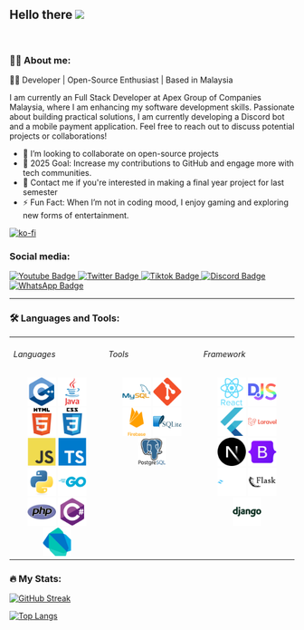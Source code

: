 ## Hello there <img src="https://media.giphy.com/media/hvRJCLFzcasrR4ia7z/giphy.gif" width="30px" />

<div id="profile-view" align="right">
  <img src="https://komarev.com/ghpvc/?username=H4zlq&style=flat-square&color=blue" alt=""/>
</div>

### :man_technologist: About me:

<div id="about-me">
    <p>
      👨‍💻 Developer | Open-Source Enthusiast | Based in Malaysia
    </p>
    <p>
      I am currently an Full Stack Developer at Apex Group of Companies Malaysia, where I am enhancing my software development skills. Passionate about building practical solutions, I am currently developing a Discord bot and a mobile payment application. Feel free to reach out to discuss potential projects or collaborations!
    </p>
  <ul>
    <li>👯 I’m looking to collaborate on open-source projects</li>
    <li>🥅 2025 Goal: Increase my contributions to GitHub and engage more with tech communities.</li>
    <li>🚀 Contact me if you're interested in making a final year project for last semester</li>
    <li>⚡ Fun Fact: When I’m not in coding mood, I enjoy gaming and exploring new forms of entertainment.</li>
  </ul>
</div>

  [![ko-fi](https://ko-fi.com/img/githubbutton_sm.svg)](https://ko-fi.com/nx_im)

### Social media:
<div id="social-media">
  <a href="https://www.youtube.com/channel/UCGDY-2kT5zYuyMPulAlW5aw">
    <img src="https://img.shields.io/badge/YouTube-red?style=for-the-badge&logo=youtube&logoColor=white" alt="Youtube Badge" />
  </a>
  <a href="https://twitter.com/h_4zlq">
    <img src="https://img.shields.io/badge/Twitter-black?style=for-the-badge&logo=x&logoColor=white" alt="Twitter Badge" />
  </a>
  <a href="https://www.tiktok.com/@nxim_dev">
    <img src="https://img.shields.io/badge/Tiktok-black?style=for-the-badge&logo=tiktok&logoColor=white"  alt="Tiktok Badge">
  </a>
  <a href="https://discord.com/users/217655947194007552">
    <img src="https://img.shields.io/badge/Discord-%235865F2?style=for-the-badge&logo=discord&logoColor=white" alt="Discord Badge">
  </a>
  <a href="https://wa.me/60195071820">
    <img src="https://img.shields.io/badge/Whatsapp-%23075E54?style=for-the-badge&logo=whatsapp&logoColor=white" alt="WhatsApp Badge">
  </a>
</div>

---

### :hammer_and_wrench: Languages and Tools:

<table id="language-and-tools">
  <tr>
    <td valign="top" width="25%">
      <!-- Languages -->
      <h6>Languages</h6>
      <div align="center">
        <a href="https://cplusplus.com/" target="_blank"><img src="https://raw.githubusercontent.com/devicons/devicon/master/icons/cplusplus/cplusplus-original.svg" title="C++" alt="C++" width="50" height="50" /></a>
        <a href="https://www.java.com/en/" target="_blank"><img src="https://raw.githubusercontent.com/devicons/devicon/master/icons/java/java-original-wordmark.svg" title="Java" alt="Java" width="50" height="50" /></a>
        <a href="https://developer.mozilla.org/en-US/docs/Web/HTML" target="_blank"><img src="https://raw.githubusercontent.com/devicons/devicon/master/icons/html5/html5-original-wordmark.svg" title="HTML5" alt="HTML" width="50" height="50" /></a>
        <a href="https://developer.mozilla.org/en-US/docs/Web/CSS" target="_blank"><img src="https://raw.githubusercontent.com/devicons/devicon/master/icons/css3/css3-original-wordmark.svg"  title="CSS3" alt="CSS" width="50" height="50" /></a>
        <a href="https://developer.mozilla.org/en-US/docs/Web/JavaScript" target="_blank"><img src="https://raw.githubusercontent.com/devicons/devicon/master/icons/javascript/javascript-original.svg" title="JavaScript" alt="JavaScript" width="50" height="50" /></a>
        <a href="https://www.typescriptlang.org/" target="_blank"><img src="https://raw.githubusercontent.com/devicons/devicon/master/icons/typescript/typescript-original.svg" title="TypeScript" alt="TypeScript" width="50" height="50" /></a>
        <a href="https://www.python.org/" target="_blank"><img src="https://raw.githubusercontent.com/devicons/devicon/master/icons/python/python-original.svg" title="Python" alt="Python" width="50" height="50" /></a>
        <a href="https://go.dev/" target="_blank"><img src="https://raw.githubusercontent.com/devicons/devicon/master/icons/go/go-original-wordmark.svg" title="Go" alt="Go" width="50" height="50" /></a>
        <a href="https://www.php.net/" target="_blank"><img src="https://raw.githubusercontent.com/devicons/devicon/master/icons/php/php-original.svg" title="PHP" alt="PHP" width="50" height="50" /></a>
        <a href="https://learn.microsoft.com/en-us/dotnet/csharp/" target="_blank"><img src="https://raw.githubusercontent.com/devicons/devicon/master/icons/csharp/csharp-original.svg" title="C#" alt="C#" width="50" height="50" /></a>
        <a href="https://dart.dev/" target="_blank"><img src="https://raw.githubusercontent.com/devicons/devicon/master/icons/dart/dart-original.svg" title="Dart" alt="Dart" width="50" height="50" /></a>
      </div>
    </td>
    <td valign="top" width="25%">
      <!-- Tools -->
      <h6>Tools</h6>
      <div align="center">
        <a href="https://www.mysql.com/" target="_blank"><img src="https://raw.githubusercontent.com/devicons/devicon/master/icons/mysql/mysql-original-wordmark.svg" title="MySQL"  alt="MySQL" width="50" height="50" /></a>
        <a href="https://git-scm.com/" target="_blank"><img src="https://raw.githubusercontent.com/devicons/devicon/master/icons/git/git-original.svg" title="Git" alt="Git" width="50" height="50" /></a>
        <a href="https://firebase.google.com/" target="_blank"><img src="https://raw.githubusercontent.com/devicons/devicon/master/icons/firebase/firebase-plain-wordmark.svg" title="Firebase" alt="Firebase" width="50" height="50" /></a>
        <a href="https://www.sqlite.org/index.html" target="_blank"><img src="https://raw.githubusercontent.com/devicons/devicon/master/icons/sqlite/sqlite-original-wordmark.svg" title="SQlite" alt="SQlite" width="50" height="50" /></a>
        <a href="https://www.postgresql.org/" target="_blank"><img src="https://raw.githubusercontent.com/devicons/devicon/master/icons/postgresql/postgresql-original-wordmark.svg" title="PostgreSQL" alt="PostgreSQL" width="50" height="50" /></a>
      </div>
    </td>
    <td valign="top" width="25%">
      <!-- Framework -->
      <h6>Framework</h6>
      <div align="center">
        <a href="https://react.dev/" target="_blank"><img src="https://raw.githubusercontent.com/devicons/devicon/master/icons/react/react-original-wordmark.svg" title="React" alt="React" width="50" height="50" /></a>
        <a href="https://discord.js.org/#/" target="_blank"><img src="https://raw.githubusercontent.com/devicons/devicon/master/icons/discordjs/discordjs-original.svg" title="Discord.js" alt="Discord.js" width="50" height="50" /></a>
        <a href="https://flutter.dev/" target="_blank"><img src="https://raw.githubusercontent.com/devicons/devicon/master/icons/flutter/flutter-original.svg" title="Flutter" alt="Flutter" width="50" height="50" /></a>
        <a href="https://laravel.com/" target="_blank"><img src="https://raw.githubusercontent.com/devicons/devicon/master/icons/laravel/laravel-original-wordmark.svg" title="Laravel" alt="Laravel" width="50" height="50" /></a>
        <a href="https://nextjs.org/" target="_blank"><img src="https://raw.githubusercontent.com/devicons/devicon/master/icons/nextjs/nextjs-original.svg" title="Next.js" alt="Next.js" width="50" height="50" /></a>
        <a href="https://getbootstrap.com/" target="_blank"><img src="https://raw.githubusercontent.com/devicons/devicon/master/icons/bootstrap/bootstrap-original.svg" title="Bootstrap" alt="Bootstrap" width="50" height="50"></a>
        <a href="https://tailwindcss.com/" target="_blank"><img src="https://raw.githubusercontent.com/devicons/devicon/master/icons/tailwindcss/tailwindcss-original-wordmark.svg" title="TailwindCSS" alt="TailwindCSS" width="50" height="50"></a>
        <a href="https://flask.palletsprojects.com/en/3.0.x/" target="_blank"><img src="https://raw.githubusercontent.com/devicons/devicon/master/icons/flask/flask-original-wordmark.svg" title="Flask" alt="Flask" width="50" height="50"></a>
        <a href="https://www.djangoproject.com/" target="_blank"><img src="https://raw.githubusercontent.com/devicons/devicon/master/icons/django/django-plain-wordmark.svg" title="Django" alt="Django" width="50" height="50"></a>
      </div>
    </td>
  </tr>
</table>

### :fire: My Stats:

[![GitHub Streak](https://github-readme-streak-stats.herokuapp.com?user=H4zlq&theme=dark&date_format=M%20j%5B%2C%20Y%5D)](https://git.io/streak-stats)

[![Top Langs](https://github-readme-stats.vercel.app/api/top-langs/?username=H4zlq&layout=compact&theme=vision-friendly-dark)](https://github.com/H4zlq)
